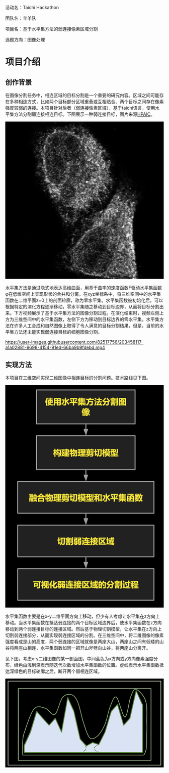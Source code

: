 活动名：Taichi Hackathon

团队名：羊羊队

项目名：基于水平集方法的弱连接像素区域分割

选题方向：图像处理

# 项目介绍

## 创作背景

在图像分割任务中，相连区域的目标分割是一个重要的研究内容。区域之间可能存在多种相连方式，比如两个目标部分区域重叠或互相贴合、两个目标之间存在像素强度较弱的连接。本项目针对后者（弱连接像素区域），基于taichi语言，使用水平集方法分割弱连接相连目标。下图展示一种弱连接目标，图片来源[HPAIC](https://www.proteinatlas.org/humanproteome/subcellular)。

![image](https://github.com/PatternFyenman/LevelSetWeakConnectSeg/blob/main/README_media/example1.png)


水平集方法是通过隐式地表达高维曲面，用基于曲率的速度函数F驱动水平集函数φ在低维空间上实现形状的合并和分离。在xyz坐标系中，将三维空间中的水平集函数在二维平面z=0上的剖面轮廓，称为零水平集。水平集函数被初始化后，可以根据特定的演化方程逐渐移动，零水平集随之移动到目标边界，从而将目标分割出来。下方视频展示了基于水平集方法的图像分割过程。在演化结束时，视频左侧上方为三维空间中的水平集函数，左侧下方为移动到目标边界的零水平集。水平集方法在许多人工合成和自然图像上取得了令人满意的目标分割结果，但是，当前的水平集方法还未能实现弱连接目标的细胞图像分割。


https://user-images.githubusercontent.com/82517756/203458117-a1a02881-9698-4154-91ed-66ba9b9fdebd.mp4



## 实现方法

本项目在三维空间实现二维图像中相连目标的分割问题。技术路线见下图。

![image](https://github.com/PatternFyenman/LevelSetWeakConnectSeg/blob/main/README_media/flow%20chart.png)

水平集函数主要是在x-y二维平面方向上移动，但少有人考虑让水平集在z方向上移动。当水平集函数在抵达弱连接的两个目标区域边界后，使水平集函数在z方向移动到两个弱连接目标的连接区域。然后基于物理切割模型，让水平集在z方向上切割弱连接部分，从而实现弱连接区域的分割。在三维空间中，将二维图像的像素强度看成是山的高度，两个弱连接的区域就像是两座大山，两座山之间有低矮的山谷将两座山相连，水平集函数如同一把开山斧劈向山谷，将两座山分离开。

见下图，考虑x-y二维图像的某一剖面图，中间蓝色为x方向或y方向像素强度分布，绿色由浅到深表示随迭代次数增加水平集函数的位置。虚线表示水平集函数抵达深绿色的目标轮廓之后，断开两个弱相连区域。

![image](https://github.com/PatternFyenman/LevelSetWeakConnectSeg/blob/main/README_media/example3.png)
